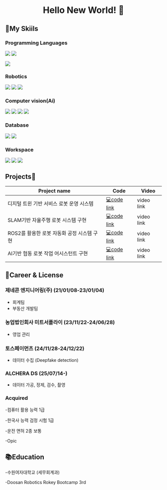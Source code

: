 <h1 align="center">Hello New World! 👋</h1>

<!--
**seohee-k/seohee-k** is a ✨ _special_ ✨ repository because its `README.md` (this file) appears on your GitHub profile.

Here are some ideas to get you started:

- 🔭 I’m currently working on ...
- 🌱 I’m currently learning ...
- 👯 I’m looking to collaborate on ...
- 🤔 I’m looking for help with ...
- 💬 Ask me about ...
- 📫 How to reach me: ...
- 😄 Pronouns: ...
- ⚡ Fun fact: ...
-->



## 🌱My Skiils
### Programming Languages

<img src="https://img.shields.io/badge/python-blue?style=for-the-badge&logo=python&logoColor=white">    <img src="https://img.shields.io/badge/C-00599C?style=for-the-badge&logo=c%2B%2B&logoColor=white">   


  <img src="http://mazandi.herokuapp.com/api?handle={117seohkim}&theme=warm"/>
  
### Robotics

<img src="https://img.shields.io/badge/ROS2-black?style=for-the-badge&logo=ros&logoColor=#22314E">      <img src="https://img.shields.io/badge/linux-FCC624?style=for-the-badge&logo=linux&logoColor=black">    <img src="https://img.shields.io/badge/Ubuntu-E95420?style=for-the-badge&logo=ubuntu&logoColor=white">       

### Computer vision(Ai)
  <img src="https://img.shields.io/badge/pytorch-EE4C2C?style=for-the-badge&logo=pytorch&logoColor=white">    <img src="https://img.shields.io/badge/Tensorflow-FF6F00?style=for-the-badge&logo=tensorflow&logoColor=white">    <img src="https://img.shields.io/badge/OpenCV-5C3EE8?style=for-the-badge&logo=opencv&logoColor=white">        <img src="https://img.shields.io/badge/YOLO-111F68?style=for-the-badge&logo=yolo&logoColor=white">    

### Database  
<img src="https://img.shields.io/badge/socket.io-010101?style=for-the-badge&logo=socket.io&logoColor=white">    <img src="https://img.shields.io/badge/SQLite-003B57?style=for-the-badge&logo=sqlite&logoColor=white">

### Workspace
<img src="https://img.shields.io/badge/github-181717?style=for-the-badge&logo=github&logoColor=white">    <img src="https://img.shields.io/badge/git-F05032?style=for-the-badge&logo=git&logoColor=white">      <img src="https://img.shields.io/badge/Notion-black?style=for-the-badge&logo=notion&logoColor=white">


## Projects👥

|Project name|Code|Video|
|------|---|---|
|디지털 트윈 기반 서비스 로봇 운영 시스템|[💻code link](https://github.com/seohee-k/DR_1st_pj)|video link|
|SLAM기반 자율주행 로봇 시스템 구현|[💻code link](https://github.com/seohee-k/DR_2nd_pj)|video link|
|ROS2를 활용한 로봇 자동화 공정 시스템 구현|[💻code link](https://github.com/seohee-k/DR_3rd_pj)|video link|
|AI기반 협동 로봇 작업 어시스턴트 구현|[💻code link](https://github.com/seohee-k/DR_4th_pj)|video link|


## 🧰Career & License

### 제네콘 엔지니어링(주) (21/01/08-23/01/04)
- 회계팀 
- 부동산 개발팀 

### 농업법인회사 미트서플라이 (23/11/22-24/06/28)
- 영업 관리

### 토스페이먼츠 (24/11/28-24/12/22)
- 데이터 수집 (Deepfake detection)

### ALCHERA DS (25/07/14-)
- 데이터 가공, 정제, 검수, 촬영

### Acquired
-컴퓨터 활용 능력 1급

-한국사 능력 검정 시험 1급

-운전 면허 2종 보통

-Opic


## 📚Education

-수원여자대학교 (세무회계과)

-Doosan Robotics Rokey Bootcamp 3rd
